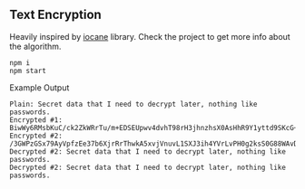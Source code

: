 ## Text Encryption

Heavily inspired by [iocane](https://github.com/perry-mitchell/iocane) library. Check the project to get more info about the algorithm.

```
npm i
npm start
```

Example Output

```
Plain: Secret data that I need to decrypt later, nothing like passwords.
Encrypted #1: BiwWy6RMsbKuC/ck2ZkWRrTu/m+EDSEUpwv4dvhT98rH3jhnzhsX0AsHhR9Y1yttd9SKcG+9DnnMmUwseRBnfOe7HCLnC0kGjSMPxV5ZtPU=$3e302ea603850278e4d29a381afd690e$602bf263f3f6$c2c8534a81b3cfe0530f39182d30e3dd1622e72dba2bd51760bc1ec798024415$12
Encrypted #2: /3GWPzGSx79AyVpfzEe37b6XjrRrThwkA5xvjVnuvL1SXJ3ih4YVrLvPH0g2ksS0G88WAvDpnxvUaHtL8b0Q4Q3VIuOLEsylRMAkJv7txTI=$9598a47ded7d923fec0094a03ddeacb2$602bf263f3f6$ebd4cbacbef5837bbf89aff2c93761345d33fea259cfcd0aba1e9e5ce7bcb458$12
Decrypted #2: Secret data that I need to decrypt later, nothing like passwords.
Decrypted #2: Secret data that I need to decrypt later, nothing like passwords.
```
